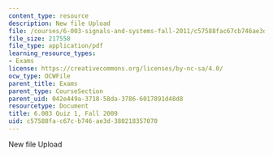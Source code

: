 ```yaml
---
content_type: resource
description: New file Upload
file: /courses/6-003-signals-and-systems-fall-2011/c57588fac67cb746ae3d380218357070_MIT6_003F11_F09q1.pdf
file_size: 217558
file_type: application/pdf
learning_resource_types:
- Exams
license: https://creativecommons.org/licenses/by-nc-sa/4.0/
ocw_type: OCWFile
parent_title: Exams
parent_type: CourseSection
parent_uid: 042e449a-3718-58da-3786-6017891d48d8
resourcetype: Document
title: 6.003 Quiz 1, Fall 2009
uid: c57588fa-c67c-b746-ae3d-380218357070
---
```

New file Upload